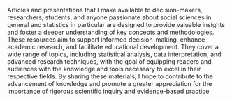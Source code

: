 Articles and presentations that I make available to decision-makers, researchers, students, and anyone passionate about social sciences in general and statistics in particular are designed to provide valuable insights and foster a deeper understanding of key concepts and methodologies. These resources aim to support informed decision-making, enhance academic research, and facilitate educational development. They cover a wide range of topics, including statistical analysis, data interpretation, and advanced research techniques, with the goal of equipping readers and audiences with the knowledge and tools necessary to excel in their respective fields. By sharing these materials, I hope to contribute to the advancement of knowledge and promote a greater appreciation for the importance of rigorous scientific inquiry and evidence-based practice
